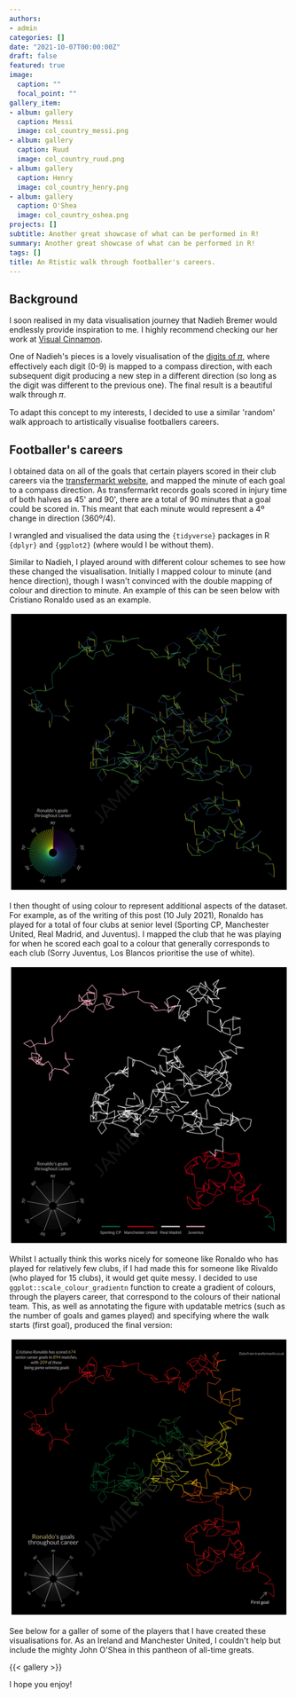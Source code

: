 ```yaml
---
authors:
- admin
categories: []
date: "2021-10-07T00:00:00Z"
draft: false
featured: true
image:
  caption: ""
  focal_point: ""
gallery_item:
- album: gallery
  caption: Messi
  image: col_country_messi.png
- album: gallery
  caption: Ruud
  image: col_country_ruud.png
- album: gallery
  caption: Henry
  image: col_country_henry.png
- album: gallery
  caption: O'Shea
  image: col_country_oshea.png
projects: []
subtitle: Another great showcase of what can be performed in R!
summary: Another great showcase of what can be performed in R!
tags: []
title: An Rtistic walk through footballer's careers.
---
```


## Background

I soon realised in my data visualisation journey that Nadieh Bremer would endlessly provide inspiration to me. I highly recommend checking our her work at [Visual Cinnamon](https://www.visualcinnamon.com/).

One of Nadieh's pieces is a lovely visualisation of the [digits of 𝜋](https://www.visualcinnamon.com/2015/01/exploring-art-hidden-in-pi/), where effectively each digit (0-9) is mapped to a compass direction, with each subsequent digit producing a new step in a different direction (so long as the digit was different to the previous one). The final result is a beautiful walk through 𝜋. 

To adapt this concept to my interests, I decided to use a similar 'random' walk approach to artistically visualise footballers careers.

## Footballer's careers

I obtained data on all of the goals that certain players scored in their club careers via the [transfermarkt website](https://www.transfermarkt.co.uk/), and mapped the minute of each goal to a compass direction. As transfermarkt records goals scored in injury time of both halves as 45' and 90', there are a total of 90 minutes that a goal could be scored in. This meant that each minute would represent a 4º change in direction (360º/4).

I wrangled and visualised the data using the `{tidyverse}` packages in R `{dplyr}` and `{ggplot2}` (where would I be without them).

Similar to Nadieh, I played around with different colour schemes to see how these changed the visualisation. Initially I mapped colour to minute (and hence direction), though I wasn't convinced with the double mapping of colour and direction to minute. An example of this can be seen below with Cristiano Ronaldo used as an example.

![col_min_ronaldo](./col_min_ronaldo.png)

I then thought of using colour to represent additional aspects of the dataset. For example, as of the writing of this post (10 July 2021), Ronaldo has played for a total of four clubs at senior level (Sporting CP, Manchester United, Real Madrid, and Juventus). I mapped the club that he was playing for when he scored each goal to a colour that generally corresponds to each club (Sorry Juventus, Los Blancos prioritise the use of white). 

![col_clubs_ronaldo](./col_clubs_ronaldo.png)

Whilst I actually think this works nicely for someone like Ronaldo who has played for relatively few clubs, if I had made this for someone like Rivaldo (who played for 15 clubs), it would get quite messy. I decided to use `ggplot::scale_colour_gradientn` function to create a gradient of colours, through the players career, that correspond to the colours of their national team. This, as well as annotating the figure with updatable metrics (such as the number of goals and games played) and specifying where the walk starts (first goal), produced the final version:

![col_country_ronaldo](./col_country_ronaldo.png)

See below for a galler of some of the players that I have created these visualisations for. As an Ireland and Manchester United, I couldn't help but include the mighty John O'Shea in this pantheon of all-time greats.

{{< gallery >}}

I hope you enjoy!


